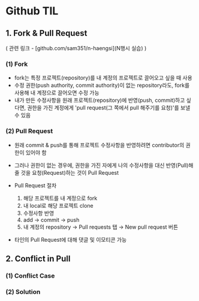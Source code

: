 # Github TIL

## 1. Fork & Pull Request

( 관련 링크 - [github.com/sam351/n-haengsi](N행시 실습) )

### (1) Fork

- fork는 특정 프로젝트(repository)를 내 계정의 프로젝트로 끌어오고 싶을 때 사용
- 수정 권한(push authority, commit authority)이 없는 repository라도, fork를 사용해 내 계정으로 끌어오면 수정 가능
- 내가 만든 수정사항을 원래 프로젝트(repository)에 반영(push, commit)하고 싶다면, 권한을 가진 계정에게 'pull request(그 쪽에서 pull 해주기를 요청)'를 보낼 수 있음



### (2) Pull Request

- 원래 commit & push를 통해 프로젝트 수정사항을 반영하려면 contributor의 권한이 있어야 함
- 그러나 권한이 없는 경우에, 권한을 가진 자에게 나의 수정사항을 대신 반영(Pull)해줄 것을 요청(Request)하는 것이 Pull Request
- Pull Request 절차
  1. 해당 프로젝트를 내 계정으로 fork
  2. 내 local로 해당 프로젝트 clone
  3. 수정사항 반영
  4. add → commit → push
  5. 내 계정의 repository → Pull requests 탭 → New pull request 버튼

- 타인의 Pull Request에 대해 댓글 및 이모티콘 가능





## 2. Conflict in Pull

### (1) Conflict Case





### (2) Solution


